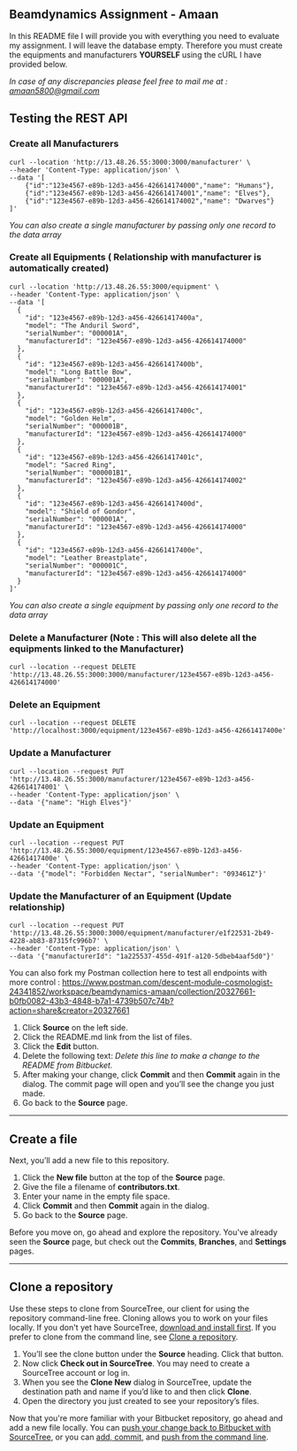 ## Beamdynamics Assignment - Amaan
In this README file I will provide you with everything you need to evaluate my assignment.
I will leave the database empty. Therefore you must create the equipments and manufacturers **YOURSELF** using the cURL I have provided below.

*In case of any discrepancies please feel free to mail me at : amaan5800@gmail.com*


## Testing the REST API
### Create all Manufacturers
```cURL
curl --location 'http://13.48.26.55:3000:3000/manufacturer' \
--header 'Content-Type: application/json' \
--data '[
    {"id":"123e4567-e89b-12d3-a456-426614174000","name": "Humans"},
    {"id":"123e4567-e89b-12d3-a456-426614174001","name": "Elves"},
    {"id":"123e4567-e89b-12d3-a456-426614174002","name": "Dwarves"}
]'
```
*You can also create a single manufacturer by passing only one record to the data array*

### Create all Equipments ( Relationship with manufacturer is automatically created)
```cURL
curl --location 'http://13.48.26.55:3000/equipment' \
--header 'Content-Type: application/json' \
--data '[
  {
    "id": "123e4567-e89b-12d3-a456-42661417400a",
    "model": "The Anduril Sword",
    "serialNumber": "000001A",
    "manufacturerId": "123e4567-e89b-12d3-a456-426614174000"
  },
  {
    "id": "123e4567-e89b-12d3-a456-42661417400b",
    "model": "Long Battle Bow",
    "serialNumber": "000001A",
    "manufacturerId": "123e4567-e89b-12d3-a456-426614174001"
  },
  {
    "id": "123e4567-e89b-12d3-a456-42661417400c",
    "model": "Golden Helm",
    "serialNumber": "000001B",
    "manufacturerId": "123e4567-e89b-12d3-a456-426614174000"
  },
  {
    "id": "123e4567-e89b-12d3-a456-42661417401c",
    "model": "Sacred Ring",
    "serialNumber": "000001B1",
    "manufacturerId": "123e4567-e89b-12d3-a456-426614174002"
  },
  {
    "id": "123e4567-e89b-12d3-a456-42661417400d",
    "model": "Shield of Gondor",
    "serialNumber": "000001A",
    "manufacturerId": "123e4567-e89b-12d3-a456-426614174000"
  },
  {
    "id": "123e4567-e89b-12d3-a456-42661417400e",
    "model": "Leather Breastplate",
    "serialNumber": "000001C",
    "manufacturerId": "123e4567-e89b-12d3-a456-426614174000"
  }
]'
```
*You can also create a single equipment by passing only one record to the data array*

### Delete a Manufacturer (Note : This will also delete all the equipments linked to the Manufacturer)
```cURL
curl --location --request DELETE 'http://13.48.26.55:3000:3000/manufacturer/123e4567-e89b-12d3-a456-426614174000'
```

### Delete an Equipment
```cURL
curl --location --request DELETE 'http://localhost:3000/equipment/123e4567-e89b-12d3-a456-42661417400e'
```

### Update a Manufacturer 
```cURL
curl --location --request PUT 'http://13.48.26.55:3000/manufacturer/123e4567-e89b-12d3-a456-426614174001' \
--header 'Content-Type: application/json' \
--data '{"name": "High Elves"}'
```

### Update an Equipment 
```cURL
curl --location --request PUT 'http://13.48.26.55:3000/equipment/123e4567-e89b-12d3-a456-42661417400e' \
--header 'Content-Type: application/json' \
--data '{"model": "Forbidden Nectar", "serialNumber": "093461Z"}'
```

### Update the Manufacturer of an Equipment (Update relationship)
```cURL
curl --location --request PUT 'http://13.48.26.55:3000:3000/equipment/manufacturer/e1f22531-2b49-4228-ab83-87315fc996b7' \
--header 'Content-Type: application/json' \
--data '{"manufacturerId": "1a225537-455d-491f-a120-5dbeb4aaf5d0"}'
```



You can also fork my Postman collection here to test all endpoints with more control :
https://www.postman.com/descent-module-cosmologist-24341852/workspace/beamdynamics-amaan/collection/20327661-b0fb0082-43b3-4848-b7a1-4739b507c74b?action=share&creator=20327661














1. Click **Source** on the left side.
2. Click the README.md link from the list of files.
3. Click the **Edit** button.
4. Delete the following text: *Delete this line to make a change to the README from Bitbucket.*
5. After making your change, click **Commit** and then **Commit** again in the dialog. The commit page will open and you’ll see the change you just made.
6. Go back to the **Source** page.

---

## Create a file

Next, you’ll add a new file to this repository.

1. Click the **New file** button at the top of the **Source** page.
2. Give the file a filename of **contributors.txt**.
3. Enter your name in the empty file space.
4. Click **Commit** and then **Commit** again in the dialog.
5. Go back to the **Source** page.

Before you move on, go ahead and explore the repository. You've already seen the **Source** page, but check out the **Commits**, **Branches**, and **Settings** pages.

---

## Clone a repository

Use these steps to clone from SourceTree, our client for using the repository command-line free. Cloning allows you to work on your files locally. If you don't yet have SourceTree, [download and install first](https://www.sourcetreeapp.com/). If you prefer to clone from the command line, see [Clone a repository](https://confluence.atlassian.com/x/4whODQ).

1. You’ll see the clone button under the **Source** heading. Click that button.
2. Now click **Check out in SourceTree**. You may need to create a SourceTree account or log in.
3. When you see the **Clone New** dialog in SourceTree, update the destination path and name if you’d like to and then click **Clone**.
4. Open the directory you just created to see your repository’s files.

Now that you're more familiar with your Bitbucket repository, go ahead and add a new file locally. You can [push your change back to Bitbucket with SourceTree](https://confluence.atlassian.com/x/iqyBMg), or you can [add, commit,](https://confluence.atlassian.com/x/8QhODQ) and [push from the command line](https://confluence.atlassian.com/x/NQ0zDQ).

